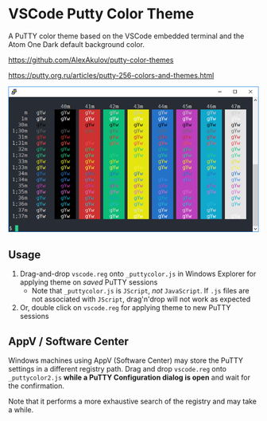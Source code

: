 # VSCode Putty Color Theme

A PuTTY color theme based on the VSCode embedded terminal and the Atom One Dark default background color.

https://github.com/AlexAkulov/putty-color-themes

https://putty.org.ru/articles/putty-256-colors-and-themes.html

![image](vscode.png)

## Usage

1. Drag-and-drop `vscode.reg` onto `_puttycolor.js` in Windows Explorer for applying theme on _saved_ PuTTY sessions
    * Note that `_puttycolor.js` is `JScript`, _not_ `JavaScript`. If `.js` files are not associated with `JScript`,
      drag'n'drop will not work as expected
2. Or, double click on `vscode.reg` for applying theme to new PuTTY sessions

## AppV / Software Center

Windows machines using AppV (Software Center) may store the PuTTY settings in a different registry path. Drag and drop
`vscode.reg` onto `_puttycolor2.js` **while a PuTTY Configuration dialog is open** and wait for the confirmation.

Note that it performs a more exhaustive search of the registry and may take a while.
